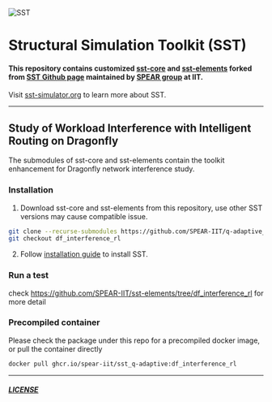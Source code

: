 ![SST](http://sst-simulator.org/img/sst-logo-small.png)

# Structural Simulation Toolkit (SST)

#### This repository contains customized [sst-core](https://github.com/SPEAR-IIT/sst-core) and [sst-elements](https://github.com/SPEAR-IIT/sst-elements) forked from [SST Github page](https://github.com/sstsimulator/sst-elements) maintained by [SPEAR group](http://www.cs.iit.edu/~zlan/) at IIT.  
Visit [sst-simulator.org](http://sst-simulator.org) to learn more about SST.

---
## Study of Workload Interference with Intelligent Routing on Dragonfly

The submodules of sst-core and sst-elements contain the toolkit enhancement for Dragonfly network interference study.

### Installation 
1. Download sst-core and sst-elements from this repository, use other SST versions may cause compatible issue.  
```bash
git clone --recurse-submodules https://github.com/SPEAR-IIT/q-adaptive_sst.git
git checkout df_interference_rl
```

2. Follow [installation guide](http://sst-simulator.org/SSTPages/SSTBuildAndInstall_11dot1dot0_SeriesDetailedBuildInstructions/) to install SST.

### Run a test

check https://github.com/SPEAR-IIT/sst-elements/tree/df_interference_rl for more detail


### Precompiled container
Please check the package under this repo for a precompiled docker image,
or pull the container directly
```bash
docker pull ghcr.io/spear-iit/sst_q-adaptive:df_interference_rl
```


---


##### [LICENSE](https://github.com/sstsimulator/sst-elements/blob/devel/LICENSE)

